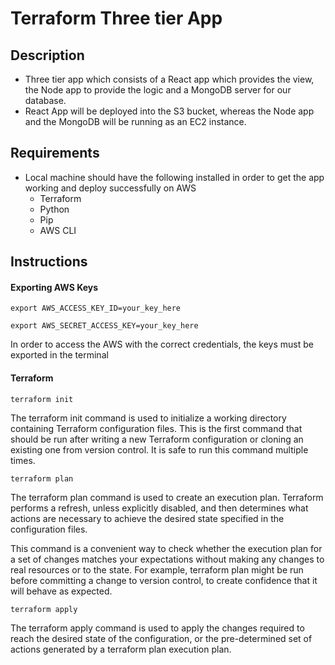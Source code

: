 # Terraform Three tier App

## Description

- Three tier app which consists of a React app which provides the view, the Node app to provide the logic and  a MongoDB server for our database.
- React App will be deployed into the S3 bucket, whereas the Node app and the MongoDB will be running as an EC2 instance.

## Requirements

- Local machine should have the following installed in order to get the app working and deploy successfully on AWS
  - Terraform
  - Python
  - Pip
  - AWS CLI

## Instructions

#### Exporting AWS Keys

``export AWS_ACCESS_KEY_ID=your_key_here``

``export AWS_SECRET_ACCESS_KEY=your_key_here``

In order to access the AWS with the correct credentials, the keys must be exported in the terminal

#### Terraform

``terraform init``

The terraform init command is used to initialize a working directory containing Terraform configuration files. This is the first command that should be run after writing a new Terraform configuration or cloning an existing one from version control. It is safe to run this command multiple times.

``terraform plan``

The terraform plan command is used to create an execution plan. Terraform performs a refresh, unless explicitly disabled, and then determines what actions are necessary to achieve the desired state specified in the configuration files.

This command is a convenient way to check whether the execution plan for a set of changes matches your expectations without making any changes to real resources or to the state. For example, terraform plan might be run before committing a change to version control, to create confidence that it will behave as expected.

``terraform apply``

The terraform apply command is used to apply the changes required to reach the desired state of the configuration, or the pre-determined set of actions generated by a terraform plan execution plan.
